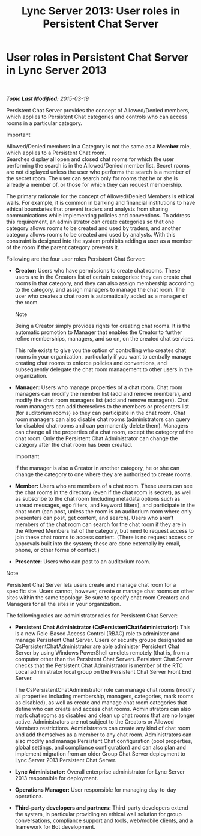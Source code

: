﻿---
title: 'Lync Server 2013: User roles in Persistent Chat Server'
TOCTitle: User roles in Persistent Chat Server
ms:assetid: 343a0563-9ca5-4ad0-b4f3-a72f1d7f1a81
ms:mtpsurl: https://technet.microsoft.com/en-us/library/JJ676774(v=OCS.15)
ms:contentKeyID: 49361095
ms.date: 03/19/2015
mtps_version: v=OCS.15
---

<div data-xmlns="http://www.w3.org/1999/xhtml">

<div class="topic" data-xmlns="http://www.w3.org/1999/xhtml" data-msxsl="urn:schemas-microsoft-com:xslt" data-cs="http://msdn.microsoft.com/en-us/">

<div data-asp="http://msdn2.microsoft.com/asp">

# User roles in Persistent Chat Server in Lync Server 2013

</div>

<div id="mainSection">

<div id="mainBody">

<span> </span>

_**Topic Last Modified:** 2015-03-19_

Persistent Chat Server provides the concept of Allowed/Denied members, which applies to Persistent Chat categories and controls who can access rooms in a particular category.

<div class="alert">


> [!IMPORTANT]
> Allowed/Denied members in a Category is not the same as a <STRONG>Member</STRONG> role, which applies to a Persistent Chat room.<BR>Searches display all open and closed chat rooms for which the user performing the search is in the Allowed/Denied member list. Secret rooms are not displayed unless the user who performs the search is a member of the secret room. The user can search only for rooms that he or she is already a member of, or those for which they can request membership.



</div>

The primary rationale for the concept of Allowed/Denied Members is ethical walls. For example, it is common in banking and financial institutions to have ethical boundaries that prevent traders and analysts from sharing communications while implementing policies and conventions. To address this requirement, an administrator can create categories so that one category allows rooms to be created and used by traders, and another category allows rooms to be created and used by analysts. With this constraint is designed into the system prohibits adding a user as a member of the room if the parent category prevents it.

Following are the four user roles Persistent Chat Server:

  - **Creator:** Users who have permissions to create chat rooms. These users are in the Creators list of certain categories: they can create chat rooms in that category, and they can also assign membership according to the category, and assign managers to manage the chat room. The user who creates a chat room is automatically added as a manager of the room.
    
    <div class="alert">
    

    > [!NOTE]
    > Being a Creator simply provides rights for creating chat rooms. It is the automatic promotion to Manager that enables the Creator to further refine memberships, managers, and so on, on the created chat services.

    
    </div>
    
    This role exists to give you the option of controlling who creates chat rooms in your organization, particularly if you want to centrally manage creating chat rooms to enforce policies and conventions, and subsequently delegate the chat room management to other users in the organization.

  - **Manager:** Users who manage properties of a chat room. Chat room managers can modify the member list (add and remove members), and modify the chat room managers list (add and remove managers). Chat room managers can add themselves to the members or presenters list (for auditorium rooms) so they can participate in the chat room. Chat room managers can also disable chat rooms (administrators can query for disabled chat rooms and can permanently delete them). Managers can change all the properties of a chat room, except the category of the chat room. Only the Persistent Chat Administrator can change the category after the chat room has been created.
    
    <div class="alert">
    

    > [!IMPORTANT]
    > If the manager is also a Creator in another category, he or she can change the category to one where they are authorized to create rooms.

    
    </div>

  - **Member:** Users who are members of a chat room. These users can see the chat rooms in the directory (even if the chat room is secret), as well as subscribe to the chat room (including metadata options such as unread messages, ego filters, and keyword filters), and participate in the chat room (can post, unless the room is an auditorium room where only presenters can post, get content, and search). Users who aren’t members of the chat room can search for the chat room if they are in the Allowed Members list of the category, but need to request access to join these chat rooms to access content. (There is no request access or approvals built into the system; these are done externally by email, phone, or other forms of contact.)

  - **Presenter:** Users who can post to an auditorium room.

<div class="alert">


> [!NOTE]
> Persistent Chat Server lets users create and manage chat room for a specific site. Users cannot, however, create or manage chat rooms on other sites within the same topology. Be sure to specify chat room Creators and Managers for all the sites in your organization.



</div>

The following roles are administrator roles for Persistent Chat Server:

  - **Persistent Chat Administrator (CsPersistentChatAdministrator):** This is a new Role-Based Access Control (RBAC) role to administer and manage Persistent Chat Server. Users or security groups designated as CsPersistentChatAdministrator are able administer Persistent Chat Server by using Windows PowerShell cmdlets remotely (that is, from a computer other than the Persistent Chat Server). Persistent Chat Server checks that the Persistent Chat Administrator is member of the RTC Local administrator local group on the Persistent Chat Server Front End Server.
    
    The CsPersistentChatAdministrator role can manage chat rooms (modify all properties including membership, managers, categories, mark rooms as disabled), as well as create and manage chat room categories that define who can create and access chat rooms. Administrators can also mark chat rooms as disabled and clean up chat rooms that are no longer active. Administrators are not subject to the Creators or Allowed Members restrictions. Administrators can create any kind of chat room and add themselves as a member to any chat room. Administrators can also modify and manage Persistent Chat configuration (pool properties, global settings, and compliance configuration) and can also plan and implement migration from an older Group Chat Server deployment to Lync Server 2013 Persistent Chat Server.

  - **Lync Administrator:** Overall enterprise administrator for Lync Server 2013 responsible for deployment.

  - **Operations Manager:** User responsible for managing day-to-day operations.

  - **Third-party developers and partners:** Third-party developers extend the system, in particular providing an ethical wall solution for group conversations, compliance support and tools, web/mobile clients, and a framework for Bot development.

</div>

<span> </span>

</div>

</div>

</div>

